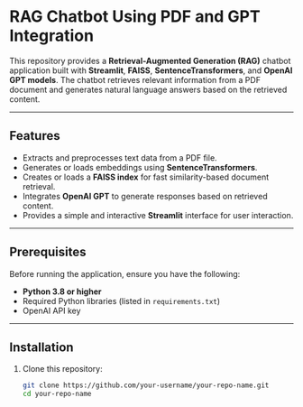 # RAG Chatbot Using PDF and GPT Integration

This repository provides a **Retrieval-Augmented Generation (RAG)** chatbot application built with **Streamlit**, **FAISS**, **SentenceTransformers**, and **OpenAI GPT models**. The chatbot retrieves relevant information from a PDF document and generates natural language answers based on the retrieved content.

---

## Features

- Extracts and preprocesses text data from a PDF file.
- Generates or loads embeddings using **SentenceTransformers**.
- Creates or loads a **FAISS index** for fast similarity-based document retrieval.
- Integrates **OpenAI GPT** to generate responses based on retrieved content.
- Provides a simple and interactive **Streamlit** interface for user interaction.

---

## Prerequisites

Before running the application, ensure you have the following:

- **Python 3.8 or higher**
- Required Python libraries (listed in `requirements.txt`)
- OpenAI API key

---

## Installation

1. Clone this repository:

   ```bash
   git clone https://github.com/your-username/your-repo-name.git
   cd your-repo-name
